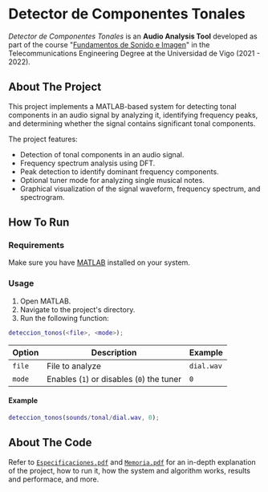 # Detector de Componentes Tonales
*Detector de Componentes Tonales* is an **Audio Analysis Tool** developed as part of the course "[Fundamentos de Sonido e Imagen](https://secretaria.uvigo.gal/docnet-nuevo/guia_docent/?centre=305&ensenyament=V05G301V01&assignatura=V05G301V01209&any_academic=2021_22)" in the Telecommunications Engineering Degree at the Universidad de Vigo (2021 - 2022).

## About The Project
This project implements a MATLAB-based system for detecting tonal components in an audio signal by analyzing it, identifying frequency peaks, and determining whether the signal contains significant tonal components.

The project features:
- Detection of tonal components in an audio signal.
- Frequency spectrum analysis using DFT.
- Peak detection to identify dominant frequency components.
- Optional tuner mode for analyzing single musical notes.
- Graphical visualization of the signal waveform, frequency spectrum, and spectrogram.

## How To Run
### Requirements
Make sure you have [MATLAB](https://www.mathworks.com/products/matlab.html) installed on your system.

### Usage
1. Open MATLAB.
2. Navigate to the project's directory.
3. Run the following function:
```matlab
deteccion_tonos(<file>, <mode>);
```
| Option | Description | Example |
|--------|-------------|---------|
| `file` | File to analyze | `dial.wav` |
| `mode` | Enables (`1`) or disables (`0`) the tuner | `0` |

#### Example
```matlab
deteccion_tonos(sounds/tonal/dial.wav, 0);
```

## About The Code
Refer to [`Especificaciones.pdf`](docs/Memoria.pdf) and [`Memoria.pdf`](docs/Memoria.pdf) for an in-depth explanation of the project, how to run it, how the system and algorithm works, results and performace, and more.
